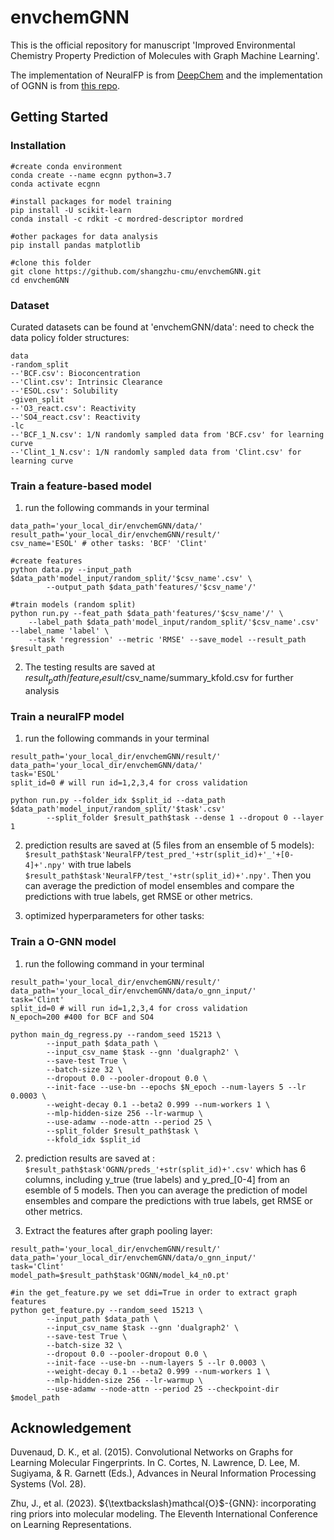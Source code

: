 # envchemGNN

This is the official repository for manuscript 'Improved Environmental Chemistry Property Prediction of Molecules with Graph Machine Learning'.

The implementation of NeuralFP is from [DeepChem](https://deepchem.io/) and the implementation of OGNN is from [this repo](https://github.com/O-GNN/O-GNN).

## Getting Started

### Installation

```
#create conda environment
conda create --name ecgnn python=3.7
conda activate ecgnn

#install packages for model training
pip install -U scikit-learn 
conda install -c rdkit -c mordred-descriptor mordred

#other packages for data analysis
pip install pandas matplotlib

#clone this folder
git clone https://github.com/shangzhu-cmu/envchemGNN.git
cd envchemGNN
```

### Dataset

Curated datasets can be found at 'envchemGNN/data': need to check the data policy
folder structures:
```
data
-random_split
--'BCF.csv': Bioconcentration
--'Clint.csv': Intrinsic Clearance
--'ESOL.csv': Solubility
-given_split
--'O3_react.csv': Reactivity
--'SO4_react.csv': Reactivity
-lc
--'BCF_1_N.csv': 1/N randomly sampled data from 'BCF.csv' for learning curve
--'Clint_1_N.csv': 1/N randomly sampled data from 'Clint.csv' for learning curve
``` 

### Train a feature-based model

1. run the following commands in your terminal
```
data_path='your_local_dir/envchemGNN/data/'
result_path='your_local_dir/envchemGNN/result/'
csv_name='ESOL' # other tasks: 'BCF' 'Clint'

#create features
python data.py --input_path $data_path'model_input/random_split/'$csv_name'.csv' \
        --output_path $data_path'features/'$csv_name'/'

#train models (random split)
python run.py --feat_path $data_path'features/'$csv_name'/' \
    --label_path $data_path'model_input/random_split/'$csv_name'.csv' --label_name 'label' \
    --task 'regression' --metric 'RMSE' --save_model --result_path $result_path
```

2. The testing results are saved at $result_path/feature_result/$csv_name/summary_kfold.csv for further analysis

### Train a neuralFP model

1. run the following commands in your terminal
```
result_path='your_local_dir/envchemGNN/result/'
data_path='your_local_dir/envchemGNN/data/'
task='ESOL'
split_id=0 # will run id=1,2,3,4 for cross validation

python run.py --folder_idx $split_id --data_path $data_path'model_input/random_split/'$task'.csv' 
        --split_folder $result_path$task --dense 1 --dropout 0 --layer 1
```
2. prediction results are saved at (5 files from an ensemble of 5 models): 
```$result_path$task'NeuralFP/test_pred_'+str(split_id)+'_'+[0-4]+'.npy'```
with true labels
```$result_path$task'NeuralFP/test_'+str(split_id)+'.npy'```.
Then you can average the prediction of model ensembles and compare the predictions with true labels, get RMSE or other metrics.

3. optimized hyperparameters for other tasks:

### Train a O-GNN model
1. run the following command in your terminal
```
result_path='your_local_dir/envchemGNN/result/'
data_path='your_local_dir/envchemGNN/data/o_gnn_input/'
task='Clint'
split_id=0 # will run id=1,2,3,4 for cross validation
N_epoch=200 #400 for BCF and SO4

python main_dg_regress.py --random_seed 15213 \
        --input_path $data_path \
        --input_csv_name $task --gnn 'dualgraph2' \
        --save-test True \
        --batch-size 32 \
        --dropout 0.0 --pooler-dropout 0.0 \
        --init-face --use-bn --epochs $N_epoch --num-layers 5 --lr 0.0003 \
        --weight-decay 0.1 --beta2 0.999 --num-workers 1 \
        --mlp-hidden-size 256 --lr-warmup \
        --use-adamw --node-attn --period 25 \
        --split_folder $result_path$task \
        --kfold_idx $split_id
```
2.  prediction results are saved at : 
```$result_path$task'OGNN/preds_'+str(split_id)+'.csv'```
which has 6 columns, including y_true (true labels) and y_pred_[0-4] from an esemble of 5 models.
Then you can average the prediction of model ensembles and compare the predictions with true labels, get RMSE or other metrics.

3. Extract the features after graph pooling layer:
```
result_path='your_local_dir/envchemGNN/result/'
data_path='your_local_dir/envchemGNN/data/o_gnn_input/'
task='Clint'
model_path=$result_path$task'OGNN/model_k4_n0.pt'

#in the get_feature.py we set ddi=True in order to extract graph features
python get_feature.py --random_seed 15213 \
        --input_path $data_path \
        --input_csv_name $task --gnn 'dualgraph2' \
        --save-test True \
        --batch-size 32 \
        --dropout 0.0 --pooler-dropout 0.0 \
        --init-face --use-bn --num-layers 5 --lr 0.0003 \
        --weight-decay 0.1 --beta2 0.999 --num-workers 1 \
        --mlp-hidden-size 256 --lr-warmup \
        --use-adamw --node-attn --period 25 --checkpoint-dir $model_path
```

## Acknowledgement

Duvenaud, D. K., et al. (2015). Convolutional Networks on Graphs for Learning Molecular Fingerprints. In C. Cortes, N. Lawrence, D. Lee, M. Sugiyama, & R. Garnett (Eds.), Advances in Neural Information Processing Systems (Vol. 28).

Zhu, J., et al. (2023). \${\textbackslash}mathcal{O}$-{GNN}: incorporating ring priors into molecular modeling. The Eleventh International Conference on Learning Representations.

